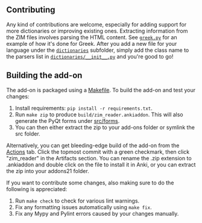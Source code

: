## Contributing

Any kind of contributions are welcome, especially for adding support for more dictionaries or improving existing ones.
Extracting information from the ZIM files involves parsing the HTML content.
See [`greek.py`](./src/dictionaries/greek.py) for an example of how it's done for Greek. After you add a new file for your language under the [`dictionaries`](./src/dictionaries/) subfolder, simply add the class name to the parsers list in [`dictionaries/__init__.py`](src/dictionaries/__init__.py) and you're good to go!

## Building the add-on

The add-on is packaged using a [Makefile](./Makefile). To build the add-on and test your changes:

1. Install requirements: `pip install -r requirements.txt`.
2. Run `make zip` to produce `build/zim_reader.ankiaddon`. This will also generate the PyQt forms under [src/forms](./src/forms/).
3. You can then either extract the zip to your add-ons folder or symlink the src folder.

Alternatively, you can get bleeding-edge build of the add-on from the [Actions](https://github.com/abdnh/anki-zim-reader/actions?query=is%3Asuccess+event%3Apush+branch%3Amaster++) tab. Click the topmost commit with a green checkmark, then click "zim_reader" in the Artifacts section. You can rename the .zip extension to .ankiaddon and double click on the file to install it in Anki, or you can extract the zip into your addons21 folder.

If you want to contribute some changes, also making sure to do the following is appreciated:

1. Run `make check` to check for various lint warnings.
2. Fix any formatting issues automatically using `make fix`.
3. Fix any Mypy and Pylint errors caused by your changes manually.
